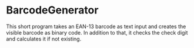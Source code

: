 # BarcodeGenerator
This short program takes an EAN-13 barcode as text input and  creates the visible barcode as binary code. In addition to that, it checks the check digit and calculates it if not existing.
